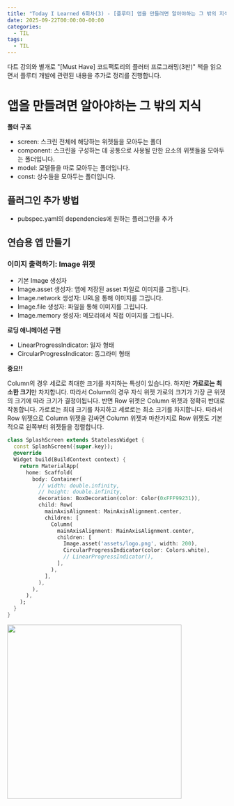 ```yaml
---
title: "Today I Learned 6회차(3) - [플루터] 앱을 만들려면 알아야하는 그 밖의 지식"
date: 2025-09-22T00:00:00-00:00
categories:
  - TIL
tags:
  - TIL
---
```


다트 강의와 별개로 "[Must Have] 코드팩토리의 플러터 프로그래밍(3판)" 책을 읽으면서 플루터 개발에 관련된 내용을 추가로 정리를 진행합니다.

# 앱을 만들려면 알아야하는 그 밖의 지식

**폴더 구조**
* screen: 스크린 전체에 해당하는 위젯들을 모아두는 폴더
* component: 스크린을 구성하는 데 공통으로 사용될 만한 요소의 위젯들을 모아두는 폴더입니다.
* model: 모델들을 따로 모아두는 폴더입니다.
* const: 상수들을 모아두는 폴더입니다.

## 플러그인 추가 방법

* pubspec.yaml의 dependencies에 원하는 플러그인을 추가

## 연습용 앱 만들기

### 이미지 출력하기: Image 위젯

* 기본 Image 생성자
* Image.asset 생성자: 앱에 저장된 asset 파일로 이미지를 그립니다.
* Image.network 생성자: URL을 통해 이미지를 그립니다.
* Image.file 생성자: 파일을 통해 이미지를 그립니다.
* Image.memory 생성자: 메모리에서 직접 이미지를 그립니다.

**로딩 애니메이션 구현**

* LinearProgressIndicator: 일자 형태
* CircularProgressIndicator: 동그라미 형태

**중요!!**

Column의 경우 세로로 최대한 크기를 차지하는 특성이 있습니다. 하지만 **가로로는 최소한 크기**만 차지합니다.
따라서 Column의 경우 자식 위젯 가로의 크기가 가장 큰 위젯의 크기에 따라 크기가 결정이됩니다.
반면 Row 위젯은 Column 위젯과 정확히 반대로 작동합니다. 가로로는 최대 크기를 차지하고 세로로는 최소 크기를 차지합니다.
따라서 Row 위젯으로 Column 위젯을 감싸면 Column 위젯과 마찬가지로 Row 위젯도 기본적으로 왼쪽부터 위젯들을 정렬합니다.

```dart
class SplashScreen extends StatelessWidget {
  const SplashScreen({super.key});
  @override
  Widget build(BuildContext context) {
    return MaterialApp(
      home: Scaffold(
        body: Container(
          // width: double.infinity,
          // height: double.infinity,
          decoration: BoxDecoration(color: Color(0xFFF99231)),
          child: Row(
            mainAxisAlignment: MainAxisAlignment.center,
            children: [
              Column(
                mainAxisAlignment: MainAxisAlignment.center,
                children: [
                  Image.asset('assets/logo.png', width: 200),
                  CircularProgressIndicator(color: Colors.white),
                  // LinearProgressIndicator(),
                ],
              ),
            ],
          ),
        ),
      ),
    );
  }
}

```

<img src="../../assets/images/TIL/2025-09-22-(1).png" width="400">